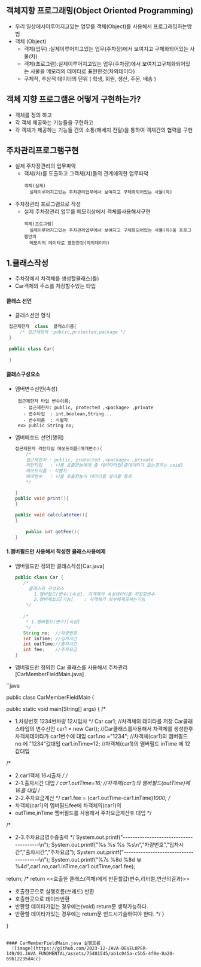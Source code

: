 
## 객체지향 프로그래밍(Object Oriented Programming)
  - 우리 일상에서이루어지고있는 업무를 객체(Object)를 사용해서 프로그래밍하는방법
  - 객체 (Object)
	 - 객체(업무)   :실제이루어지고있는 업무(주차장)에서 보여지고 구체화되어있는 사물(차)  
	 - 객체(프로그램):실제이루어지고있는 업무(주차장)에서 보여지고구체화되어있는 사물을 메모리의 데이타로 표현한것(차의데이타) 
	 - 구체적, 추상적 데이터의 단위 ( 학생, 회원, 생산, 주문, 배송 )

## 객체 지향 프로그램은 어떻게 구현하는가?

- 객체를 정의 하고 
- 각 객체 제공하는 기능들을 구현하고
- 각 객체가 제공하는 기능들 간의 소통(메세지 전달)을 통하여 객체간의 협력을 구현 



 ## 주차관리프로그램구현
 
   - 실제 주차장관리의 업무파악
     - 객체(차)를 도출하고 그객체(차)들의 관계에의한 업무파악
       ```
       객체(실제)
         실제이루어지고있는 주차관리업무에서 보여지고 구체화되어있는 사물(차)    
       ```
   - 주차장관리 프로그램으로 작성 
     - 실제 주차장관리 업무를 메모리상에서 객체를사용해서구현
       ```
       객체(프로그램)
         실제이루어지고있는 주차관리업무에서 보여지고 구체화되어있는 사물(차)을 프로그램안의
         메모리의 데이타로 표현한것(차의데이타)
       ```

  ## 1.클래스작성
  
   - 주차장에서 차객체를 생성할클래스(틀)
   - Car객체의 주소를 저장할수있는 타입
   ####  클래스 선언
   - 클래스선언 형식       
   ```java
	접근제한자  class  클래스이름{
	    /* 접근제한자 :public,protected,package */
	}
	
	public class Car{
	
	}
   ```


  #### 클래스구성요소
  - 멤버변수선언(속성)
    ```
     접근제한자 타입 변수이름;
       - 접근제한자: public, protected ,<package> ,private
       - 변수타입  : int,boolean,String...
       - 변수이름  : 식별자
     ex> public String no;
    ```
  - 멤버메쏘드 선언(행위)
    ```java
	접근제한자 리턴타입 메쏘드이름(매개변수){
		/*
		접근제한자 : public, protected ,<package> ,private
		리턴타입   : 나를 호출한놈에게 줄 데이타타입(줄데이타가 없는경우는 void)
		메쏘드이름 : 식별자
		매개변수   : 나를 호출한놈이 데이타를 넣어줄 통로
		*/
	
	}
 	public void print(){
	}
 
 	public void calculateFee(){
	}
 
        public int getFee(){
	}
    ```
#### 1.멤버필드만 사용해서 작성한 클래스사용예제
  - 멤버필드만 정의한 클래스작성[Car.java]
     ```java
	public class Car {
		/*
		  클래스의 구성요소
		    1.멤버필드(변수)[속성]: 차객체의 속성데이타를 저장할변수
		    2.멤버메쏘드[기능]    : 차객체가 외부에제공하는기능
		 */
		
  		/*
		 * 1.멤버필드(변수)[속성]
		 */
		String no;  //차량번호
		int inTime; //입차시간
		int outTime;//출차시간
		int fee;    //주차요금
	}
    ```
     
  - 멤버필드만 정의한 Car 클래스를 사용해서 주차관리[CarMemberFieldMain.java]
  
``java

public class CarMemberFieldMain {

public static void main(String[] args) {
/*
* 1.차량번호 1234번차량 12시입차 
*/
Car car1;		//차객체의 데이타를 저장 Car클래스타입의 변수선언
car1 = new  Car();	//Car클래스를사용해서 차객체를 생성한후 차객체데이타가 car1변수에 대입
car1.no ="1234";	//차객체(car1)의 멤버필드 no 에 "1234"값대입 
car1.inTime=12;		//차객체(car1)의 멤버필드 inTime 에 12값대입

/*
* 2.car1객체 16시출차
*/
/*
* 2-1.출차시간 대입
*/
car1.outTime=16;	//차객체(car1)의 멤버필드(outTime)에 16을 대입
/*
* 2-2.주차요금계산
*/
car1.fee = (car1.outTime-car1.inTime)*1000;
/*
* 차객체(car1)의 멤버필드fee에 차객체의(car1)의 
* outTime,inTime 멤버필드를 사용해서 주차요금계산후 대입
*/

/*
* 2-3.주차요금영수증출력
*/
System.out.printf("---------------------------------------\n");
System.out.printf("%s %s %s %s\n","차량번호","입차시간","출차시간","주차요금");
System.out.printf("---------------------------------------\n");
System.out.printf("%7s %8d %8d   ￦%4d",car1.no,car1.inTime,car1.outTime,car1.fee);


return;
/*
return  <<호출한 클래스(객체)에게 반환할값(변수,리터럴,연산의결과)>>
- 호출한곳으로 실행흐름(쓰레드) 반환
- 호출한곳으로 데이타반환
- 반환할 데이타가없는 경우에는(void)	return문 생략가능하다. 
- 반환할 데이타가있는 경우에는 		return문 반드시기술하여야 한다. 
*/
}

}
```

#### CarMemberFieldMain.java 실행흐름
  ![image](https://github.com/2023-12-JAVA-DEVELOPER-149/01.JAVA_FUNDMENTAL/assets/75401545/ab1c045a-c5b5-4f0e-8a20-69b12235d4cc)

